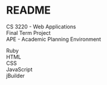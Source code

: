 # README

CS 3220 - Web Applications<br />
Final Term Project<br />
APE - Academic Planning Environment<br />

Ruby<br />
HTML<br />
CSS<br />
JavaScript<br />
jBuilder
